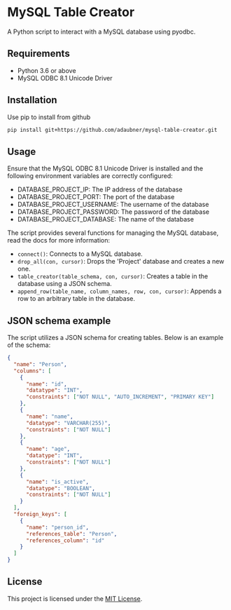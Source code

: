 # MySQL Table Creator

A Python script to interact with a MySQL database using pyodbc.

## Requirements

- Python 3.6 or above
- MySQL ODBC 8.1 Unicode Driver

## Installation

Use pip to install from github

```bash
pip install git+https://github.com/adaubner/mysql-table-creator.git
```

## Usage

Ensure that the MySQL ODBC 8.1 Unicode Driver is installed and the following environment variables are correctly configured:

- DATABASE_PROJECT_IP: The IP address of the database
- DATABASE_PROJECT_PORT: The port of the database
- DATABASE_PROJECT_USERNAME: The username of the database
- DATABASE_PROJECT_PASSWORD: The password of the database
- DATABASE_PROJECT_DATABASE: The name of the database

The script provides several functions for managing the MySQL database, read the docs for more information:

- `connect()`: Connects to a MySQL database.
- `drop_all(con, cursor)`: Drops the 'Project' database and creates a new one.
- `table_creator(table_schema, con, cursor)`: Creates a table in the database using a JSON schema.
- `append_row(table_name, column_names, row, con, cursor)`: Appends a row to an arbitrary table in the database.

## JSON schema example

The script utilizes a JSON schema for creating tables. Below is an example of the schema:  

```json
{
  "name": "Person",
  "columns": [
    {
      "name": "id",
      "datatype": "INT",
      "constraints": ["NOT NULL", "AUTO_INCREMENT", "PRIMARY KEY"]
    },
    {
      "name": "name",
      "datatype": "VARCHAR(255)",
      "constraints": ["NOT NULL"]
    },
    {
      "name": "age",
      "datatype": "INT",
      "constraints": ["NOT NULL"]
    },
    {
      "name": "is_active",
      "datatype": "BOOLEAN",
      "constraints": ["NOT NULL"]
    }
  ],
  "foreign_keys": [
    {
      "name": "person_id",
      "references_table": "Person",
      "references_column": "id"
    }
  ]
}
```

## License

This project is licensed under the [MIT License](https://opensource.org/licenses/MIT).
